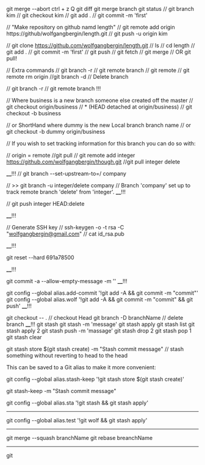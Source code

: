 git merge --abort 
ctrl + z
Q
git diff
 git merge branch
git status
// git branch kim
// git checkout kim
// git add .
// git commit -m 'first'

// "Make repository on github namd length"
// git remote add origin https://github/wolfgangbergin/length.git
// git push -u origin kim

// git clone https://github.com/wolfgangbergin/length.git
// ls
// cd length
// git add .
// git commit -m 'first'
// git push
// git fetch
// git merge
// OR git pull!

// Extra commands
// git branch -r // git remote branch
// git remote
// git remote rm origin
//git branch -d <branch> // Delete branch

// git branch -r // git remote branch !!!

// Where business is a new branch someone else created off the master
// git checkout origin/business
// \* (HEAD detached at origin/business)
// git checkout -b business

// or ShortHand where dummy is the new Local branch branch name
// or git checkout -b dummy origin/business

// If you wish to set tracking information for this branch you can do so with:

// origin = remote
//git pull <remote> <branch>
// git remote add integer https://github.com/wolfgangbergin/though.git
//git pull integer delete

******\_\_******!!!
// git branch --set-upstream-to=<remote>/<branch> company

// >> git branch -u integer/delete company
// Branch 'company' set up to track remote branch 'delete' from 'integer'.
******\_\_******!!!

// git push integer HEAD:delete

******\_\_******!!!

// Generate SSH key
// ssh-keygen -o -t rsa -C "wolfgangbergin@gmail.com"
// cat id_rsa.pub

******\_\_******!!!




git reset --hard 691a78500

******\_\_******!!!

git commit -a --allow-empty-message -m ''
******\_\_******!!!

git config --global alias.add-commit '!git add -A && git commit -m "commit"'
git config --global alias.wolf '!git add -A && git commit -m "commit" && git push'
******\_\_******!!!

git checkout -- . // checkout Head
git branch -D branchName // delete branch
******\_\_******!!!
git stash
git stash -m 'message'
git stash apply
git stash list
git stash apply 2
git stash push -m 'massage'
git stash drop 2
git stash pop 1
git stash clear


git stash store $(git stash create) -m "Stash commit message" // stash something without reverting to head to the head

This can be saved to a Git alias to make it more convenient:

git config --global alias.stash-keep '!git stash store $(git stash create)'

git stash-keep -m "Stash commit message"

git config --global alias.sta '!git stash  && git stash apply'

----------------------
 git config --global alias.test '!git wolf && git stash apply'

 ----------------------
 git merge --squash branchName
 git rebase breanchName

 ----------------------
 git    